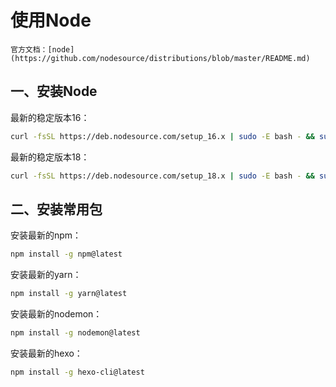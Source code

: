 # 使用Node

```admonish info
官方文档：[node](https://github.com/nodesource/distributions/blob/master/README.md)
```

## 一、安装Node

最新的稳定版本16：

```bash
curl -fsSL https://deb.nodesource.com/setup_16.x | sudo -E bash - && sudo apt-get install -y nodejs
```

最新的稳定版本18：

```bash
curl -fsSL https://deb.nodesource.com/setup_18.x | sudo -E bash - && sudo apt-get install -y nodejs
```

## 二、安装常用包

安装最新的npm：

```bash
npm install -g npm@latest
```

安装最新的yarn：

```bash
npm install -g yarn@latest
```

安装最新的nodemon：

```bash
npm install -g nodemon@latest
```

安装最新的hexo：

```bash
npm install -g hexo-cli@latest
```
